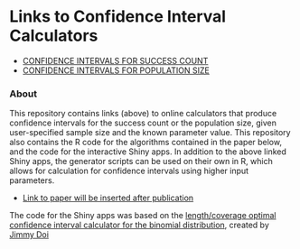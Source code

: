 # Links to Confidence Interval Calculators 

* [CONFIDENCE INTERVALS FOR SUCCESS COUNT](https://mfschilling.shinyapps.io/HGCI-Success-Count/)
* [CONFIDENCE INTERVALS FOR POPULATION SIZE](https://mfschilling.shinyapps.io/HGCI-Population-Size/)

### About

This repository contains links (above) to online calculators that produce confidence intervals for the success count or the population size, given user-specified sample size and the known parameter value. This repository also contains the R code for the algorithms contained in the paper below, and the code for the interactive Shiny apps. In addition to the above linked Shiny apps, the generator scripts can be used on their own in R, which allows for calculation for confidence intervals using higher input parameters.

* [Link to paper will be inserted after publication](https://insert_link)


The code for the Shiny apps was based on the [length/coverage optimal confidence interval calculator for the binomial distribution](https://jdoi.shinyapps.io/LCO-CI/), created by [Jimmy Doi](https://statweb.calpoly.edu/jdoi)
